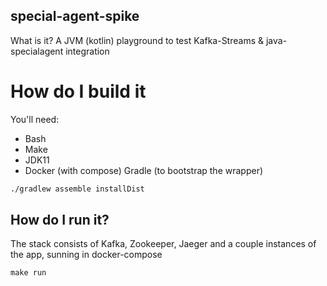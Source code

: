 ## special-agent-spike
What is it?
A JVM (kotlin) playground to test Kafka-Streams & java-specialagent integration

# How do I build it
You'll need:

* Bash
* Make
* JDK11
* Docker (with compose) Gradle (to bootstrap the wrapper)

```bash
./gradlew assemble installDist
```

## How do I run it?

The stack consists of Kafka, Zookeeper, Jaeger and a couple instances of the app, sunning in docker-compose

```
make run
```